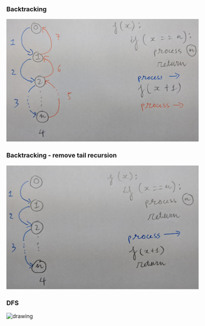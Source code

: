 
### Backtracking
<img src="./img/9.jpg" alt="drawing" width="680"/>

### Backtracking - remove tail recursion
<img src="./img/10.jpg" alt="drawing" width="680"/>

### DFS
<img src="./img/11.jpg" alt="drawing" width="680"/>
